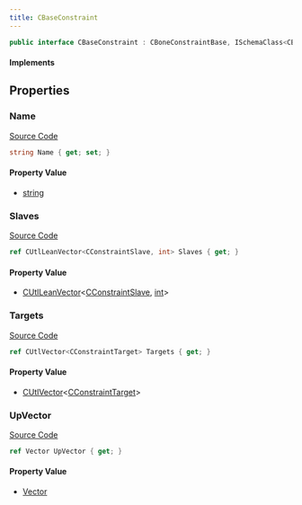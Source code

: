 ```yaml
---
title: CBaseConstraint
---
```


```csharp
public interface CBaseConstraint : CBoneConstraintBase, ISchemaClass<CBoneConstraintBase>, ISchemaClass<CBaseConstraint>, ISchemaField, ISchemaClass, INativeHandle
```

#### Implements

## Properties

### Name

[Source Code](https://github.com/swiftly-solution/swiftlys2/blob/main/managed/src/SwiftlyS2.Generated/Schemas/Interfaces/CBaseConstraint.cs#L17)

```csharp
string Name { get; set; }
```

#### Property Value

- [string](https://learn.microsoft.com/dotnet/api/system.string)

### Slaves

[Source Code](https://github.com/swiftly-solution/swiftlys2/blob/main/managed/src/SwiftlyS2.Generated/Schemas/Interfaces/CBaseConstraint.cs#L21)

```csharp
ref CUtlLeanVector<CConstraintSlave, int> Slaves { get; }
```

#### Property Value

- [CUtlLeanVector](/docs/api/shared/natives/cutlleanvector-2)<[CConstraintSlave](/docs/api/shared/schemadefinitions/cconstraintslave), [int](https://learn.microsoft.com/dotnet/api/system.int32)>

### Targets

[Source Code](https://github.com/swiftly-solution/swiftlys2/blob/main/managed/src/SwiftlyS2.Generated/Schemas/Interfaces/CBaseConstraint.cs#L23)

```csharp
ref CUtlVector<CConstraintTarget> Targets { get; }
```

#### Property Value

- [CUtlVector](/docs/api/-1)<[CConstraintTarget](/docs/api/shared/schemadefinitions/cconstrainttarget)>

### UpVector

[Source Code](https://github.com/swiftly-solution/swiftlys2/blob/main/managed/src/SwiftlyS2.Generated/Schemas/Interfaces/CBaseConstraint.cs#L19)

```csharp
ref Vector UpVector { get; }
```

#### Property Value

- [Vector](/docs/api/shared/natives/vector)

